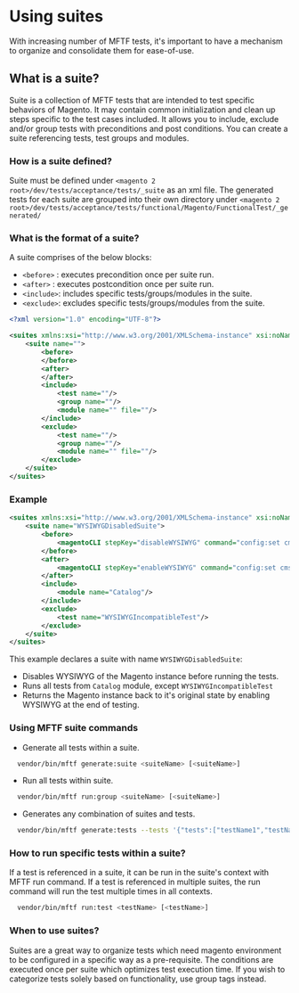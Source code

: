 # Using suites

With increasing number of MFTF tests, it's important to have a mechanism to organize and consolidate them for ease-of-use.

## What is a suite?

Suite is a collection of MFTF tests that are intended to test specific behaviors of Magento. It may contain common initialization and clean up steps specific to the test cases included. It allows you to include, exclude and/or group tests with preconditions and post conditions.
You can create a suite referencing tests, test groups and modules.

### How is a suite defined?

Suite must be defined under `<magento 2 root>/dev/tests/acceptance/tests/_suite` as an xml file. The generated tests for each suite are grouped into their own directory under `<magento 2 root>/dev/tests/acceptance/tests/functional/Magento/FunctionalTest/_generated/`

### What is the format of a suite?

A suite comprises of the below blocks:

* `<before>` : executes precondition once per suite run.
* `<after>`  : executes postcondition once per suite run.
* `<include>`: includes specific tests/groups/modules in the suite.
* `<exclude>`: excludes specific tests/groups/modules from the suite.

```xml
<?xml version="1.0" encoding="UTF-8"?>

<suites xmlns:xsi="http://www.w3.org/2001/XMLSchema-instance" xsi:noNamespaceSchemaLocation="../../dev/tests/acceptance/vendor/magento/magento2-functional-testing-framework/src/Magento/FunctionalTestingFramework/Suite/etc/suiteSchema.xsd">
    <suite name="">
        <before>
        </before>
        <after>
        </after>
        <include>
            <test name=""/>
            <group name=""/>
            <module name="" file=""/>
        </include>
        <exclude>
            <test name=""/>
            <group name=""/>
            <module name="" file=""/>
        </exclude>
    </suite>
</suites>
```

### Example

```xml
<suites xmlns:xsi="http://www.w3.org/2001/XMLSchema-instance" xsi:noNamespaceSchemaLocation="../../../../../vendor/magento/magento2-functional-testing-framework/src/Magento/FunctionalTestingFramework/Suite/etc/suiteSchema.xsd">
    <suite name="WYSIWYGDisabledSuite">
        <before>
            <magentoCLI stepKey="disableWYSIWYG" command="config:set cms/wysiwyg/enabled disabled" />
        </before>
        <after>
            <magentoCLI stepKey="enableWYSIWYG" command="config:set cms/wysiwyg/enabled enabled" />
        </after>
        <include>
            <module name="Catalog"/>
        </include>
        <exclude>
            <test name="WYSIWYGIncompatibleTest"/>
        </exclude>
    </suite>
</suites>
```

This example declares a suite with name `WYSIWYGDisabledSuite`:
* Disables WYSIWYG of the Magento instance before running the tests.
* Runs all tests from `Catalog` module, except `WYSIWYGIncompatibleTest`
* Returns the Magento instance back to it's original state by enabling WYSIWYG at the end of testing.

### Using MFTF suite commands

* Generate all tests within a suite.
```bash
  vendor/bin/mftf generate:suite <suiteName> [<suiteName>]
```
* Run all tests within suite.
```bash
  vendor/bin/mftf run:group <suiteName> [<suiteName>]
```
* Generates any combination of suites and tests.
```bash
  vendor/bin/mftf generate:tests --tests '{"tests":["testName1","testName2"],"suites":{"suite1":["suite_test1"],"suite2":null}}'
```
 
### How to run specific tests within a suite?

If a test is referenced in a suite, it can be run in the suite's context with MFTF run command. If a test is referenced in multiple suites, the run command will run the test multiple times in all contexts.
```bash
  vendor/bin/mftf run:test <testName> [<testName>]
```  

### When to use suites?

Suites are a great way to organize tests which need magento environment to be configured in a specific way as a pre-requisite. The conditions are executed once per suite which optimizes test execution time. If you wish to categorize tests solely based on functionality, use group tags instead.

<!-- Link definitions -->